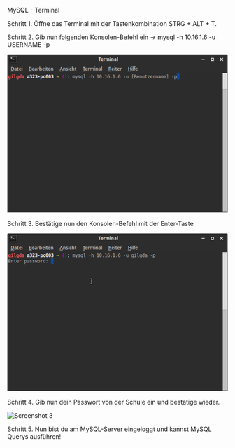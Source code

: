 MySQL - Terminal

Schritt 1. Öffne das Terminal mit der Tastenkombination STRG + ALT + T.

Schritt 2. Gib nun folgenden Konsolen-Befehl ein -> mysql -h 10.16.1.6 -u USERNAME -p

![Screenshot 1](content/guides/MYSQL/TERMINAL/screen1.png)



Schritt 3. Bestätige nun den Konsolen-Befehl mit der Enter-Taste

![Screenshot 2](content/guides/MYSQL/TERMINAL/screen2.png)


Schritt 4. Gib nun dein Passwort von der Schule ein und bestätige wieder.

![Screenshot 3](content/guides/MYSQL/TERMINAL/screen3.png)


Schritt 5. Nun bist du am MySQL-Server eingeloggt und kannst MySQL Querys ausführen!

  
